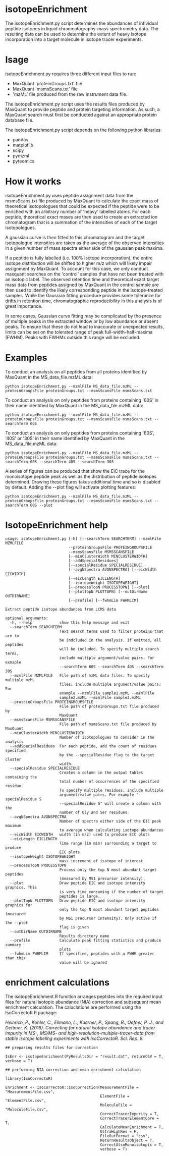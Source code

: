 # isotopeEnrichment

The isotopeEnrichment.py script determines the abundances of infividual peptide isotopes in liquid chraomatography-mass spectrometry data. The resulting data can be used to determine the extent of heavy isotope incorporation into a target molecule in isotope tracer experiments.

# Isage

isotopeEnrichment.py requires three different input files to run:

- MaxQuant 'proteinGroups.txt' file
- MaxQuant 'msmsScans.txt' file
- 'mzML' file produced from the raw instrument data file.

The isotopeEnrichment.py script uses the results files produced by MaxQuant to provide peptide and protein targeting information. As such, a MaxQuant search must first be conducted against an appropriate protein database file.

The isotopeEnrichment.py script depends on the following python libraries:

- pandas
- matplotlib
- scipy
- pymzml
- pyteomics

# How it works

isotopeEnrichment.py uses peptide assignment data from the msmsScans.txt file produced by MaxQuant to calculate the exact mass of theoretical isotopologues that could be expected if the peptide were to be enriched with an arbitrary number of 'heavy' labelled atoms. For each peptide, theoretical exact mases are then used to create an extracted ion chromatogram that is a summation of the intensities of each of the target isotopologues.

A gaussian curve is then fitted to this chromatogram and the target isotopologue intensities are taken as the average of the observed intensities in a given number of mass spectra either side of the gaussian peak maxima.

If a peptide is fully labelled (i.e. 100% isotope incorporation), the entire isotope distribution will be shifted to higher m/z which will likely impair assignment by MaxQuant. To account for this case, we only conduct maxquant searches on the 'control' samples that have not been treated with an isotopic label. The observed retention time and theoretical exact target mass data from peptides assigned by MaxQuant in the control sample are then used to identify the likely corresponding peptide in the isotope-treated samples. While the Gaussian fitting procedure provides some tolerance for drifts in retention time, chromatographic reproducibility in this analysis is of great importance.

In some cases, Gaussian curve fitting may be complicated by the presence of multiple peaks in the extracted window or by low abundance or absent peaks. To ensure that these do not lead to inaccurate or unexpected results, limits can be set on the tolerated range of peak full-width-half-maxima (FWHM). Peaks with FWHMs outside this range will be excluded.

# Examples

To conduct an analysis on all peptides from all proteins identified by MaxQuant in the MS_data_file.mzML data:

    python isotopeEnrichment.py --mzmlFile MS_data_file.mzML --proteinGroupsFile proteinGroups.txt --msmsScansFile msmsScans.txt

To conduct an analysis on only peptides from proteins containing '60S' in their name identified by MaxQuant in the MS_data_file.mzML data:

    python isotopeEnrichment.py --mzmlFile MS_data_file.mzML --proteinGroupsFile proteinGroups.txt --msmsScansFile msmsScans.txt --searchTerm 60S

To conduct an analysis on only peptides from proteins containing '60S', '40S' or '30S' in their name identified by MaxQuant in the MS_data_file.mzML data:

    python isotopeEnrichment.py --mzmlFile MS_data_file.mzML --proteinGroupsFile proteinGroups.txt --msmsScansFile msmsScans.txt --searchTerm 60S --searchTerm 40S --searchTerm 30S

A series of figures can be produced that show the EIC trace for the monoisotope peptide peak as well as the distribution of peptide isotopes determined. Drawing these figures takes additional time and so is disabled by default. Adding the --plot flag will activate plotting features:

    python isotopeEnrichment.py --mzmlFile MS_data_file.mzML --proteinGroupsFile proteinGroups.txt --msmsScansFile msmsScans.txt --searchTerm 60S --plot



# IsotopeEnrichment help
    usage: isotopeEnrichment.py [-h] [--searchTerm SEARCHTERM] --mzmlFile MZMLFILE
                                --proteinGroupsFile PROTEINGROUPSFILE
                                --msmsScansFile MSMSSCANSFILE
                                [--minClusterWidth MINCLUSTERWIDTH]
                                [--addSpecialResidues]
                                [--specialResidue SPECIALRESIDUE]
                                [--avgNSpectra AVGNSPECTRA] [--eicWidth EICWIDTH]
                                [--eicLength EICLENGTH]
                                [--isotopeWeight ISOTOPEWEIGHT]
                                [--processTopN PROCESSTOPN] [--plot]
                                [--plotTopN PLOTTOPN] [--outDirName OUTDIRNAME]
                                [--profile] [--fwhmLim FWHMLIM]

    Extract peptide isotope abundances from LCMS data

    optional arguments:
      -h, --help            show this help message and exit
      --searchTerm SEARCHTERM
                            Text search terms used to filter proteins that are to
                            be indcluded in the analysis. If omitted, all peptides
                            will be included. To specify multiple search terms,
                            include multiple argument/value pairs. For exmaple
                            --searchTerm 60S --searchTerm 40S --searchTerm 30S
      --mzmlFile MZMLFILE   File path of mzML data files. To specify multiple mzML
                            files, include multiple argument/value pairs. For
                            example --mzmlFile sample1.mzML --mzmlFile
                            sample2.mzML --mzmlFile sample3.mzML
      --proteinGroupsFile PROTEINGROUPSFILE
                            File path of proteinGroups.txt file produced by
                            MaxQuant
      --msmsScansFile MSMSSCANSFILE
                            File path of msmsScans.txt file produced by MaxQuant
      --minClusterWidth MINCLUSTERWIDTH
                            Number of isotopologues to consider in the analysis
      --addSpecialResidues  For each peptide, add the count of residues specified
                            by the --specialResidue flag to the target cluster
                            width.
      --specialResidue SPECIALRESIDUE
                            Creates a column in the output tables containing the
                            total number of occurrences of the specified residue.
                            To specify multiple residues, include multiple
                            argument/value pairs. For example "--specialResidue S
                            --specialResidue G" will create a column with the
                            number of Gly and Ser residues
      --avgNSpectra AVGNSPECTRA
                            Number of spectra either side of the EIC peak maximum
                            to average when calculating isotope abundances
      --eicWidth EICWIDTH   width (in m/z) used to produce EIC plots
      --eicLength EICLENGTH
                            Time range (in min) surrounding a target to produce
                            EIC plots
      --isotopeWeight ISOTOPEWEIGHT
                            mass increment of isotope of interest
      --processTopN PROCESSTOPN
                            Process only the top N most abundant target peptides
                            (measured by MS1 precursor intensity).
      --plot                Draw peptide EIC and isotope intensity graphics. This
                            is very time consuming if the number of target
                            peptides is large.
      --plotTopN PLOTTOPN   Draw peptide EIC and isotope intensity graphics for
                            only the top N most abundant target peptides (measured
                            by MS1 precursor intensity). Only active if the --plot
                            flag is given
      --outDirName OUTDIRNAME
                            Results directory name
      --profile             Calculate peak fitting statistics and produce summary
                            plots
      --fwhmLim FWHMLIM     If specified, peptides with a FWHM greater than this
                            value will be ignored



# enrichment calculations

The isotopeEnrichment.R function arranges peptides into the required input files for natural isotopic abundance (NIA) correction and subsequent mean enrichment calculation. The caluclations are performed using the IsoCorrectoR R package:

*Heinrich, P., Kohler, C., Ellmann, L., Kuerner, P., Spang, R., Oefner, P. J., and Dettmer, K. (2018). Correcting for natural isotope abundance and tracer impurity in MS-, MS/MS- and high-resolution-multiple-tracer-data from stable isotope labeling experiments with IsoCorrectoR. Sci. Rep. 8.*


    ## preparing results files for correction

    IsEnr <- isotopeEnrichment(PyResultsDir = "result.dat", returnCSV = T, verbose = T)
    
    ## performing NIA correction and mean enrichment calculation
    
    library(IsoCorrectoR)

    Enrichment <- IsoCorrectoR::IsoCorrection(MeasurementFile = "MeasurementFile.csv",
                                              ElementFile = "ElementFile.csv",
                                              MoleculeFile = "MoleculeFile.csv",
                                              CorrectTracerImpurity = T,
                                              CorrectTracerElementCore = T,
                                              CalculateMeanEnrichment = T,
                                              UltraHighRes = F, 
                                              FileOutFormat = "csv",
                                              ReturnResultsObject = T,
                                              CorrectAlsoMonoisotopic = T,
                                              verbose = T)

